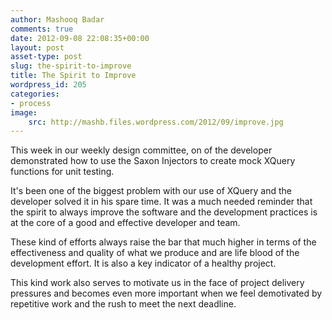 ```yaml
---
author: Mashooq Badar
comments: true
date: 2012-09-08 22:08:35+00:00
layout: post
asset-type: post
slug: the-spirit-to-improve
title: The Spirit to Improve
wordpress_id: 205
categories:
- process
image:
    src: http://mashb.files.wordpress.com/2012/09/improve.jpg
---
```


This week in our weekly design committee, on of the developer demonstrated how to use the Saxon Injectors to create mock XQuery functions for unit testing.

It's been one of the biggest problem with our use of XQuery and the developer solved it in his spare time. It was a much needed reminder that the spirit to always improve the software and the development practices is at the core of a good and effective developer and team.

These kind of efforts always raise the bar that much higher in terms of the effectiveness and quality of what we produce and are life blood of the development effort. It is also a key indicator of a healthy project.

This kind work also serves to motivate us in the face of project delivery pressures and becomes even more important when we feel demotivated by repetitive work and the rush to meet the next deadline.
